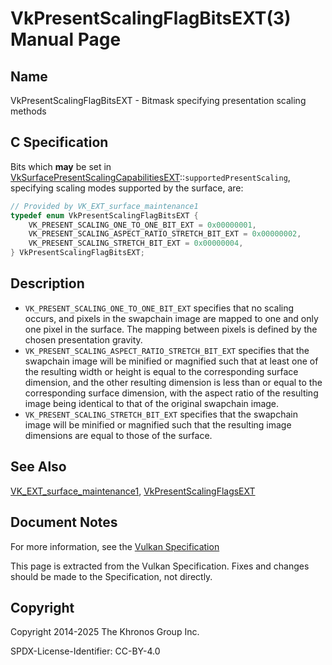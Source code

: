 # VkPresentScalingFlagBitsEXT(3) Manual Page

## Name

VkPresentScalingFlagBitsEXT - Bitmask specifying presentation scaling methods



## [](#_c_specification)C Specification

Bits which **may** be set in [VkSurfacePresentScalingCapabilitiesEXT](https://registry.khronos.org/vulkan/specs/latest/man/html/VkSurfacePresentScalingCapabilitiesEXT.html)::`supportedPresentScaling`, specifying scaling modes supported by the surface, are:

```c++
// Provided by VK_EXT_surface_maintenance1
typedef enum VkPresentScalingFlagBitsEXT {
    VK_PRESENT_SCALING_ONE_TO_ONE_BIT_EXT = 0x00000001,
    VK_PRESENT_SCALING_ASPECT_RATIO_STRETCH_BIT_EXT = 0x00000002,
    VK_PRESENT_SCALING_STRETCH_BIT_EXT = 0x00000004,
} VkPresentScalingFlagBitsEXT;
```

## [](#_description)Description

- `VK_PRESENT_SCALING_ONE_TO_ONE_BIT_EXT` specifies that no scaling occurs, and pixels in the swapchain image are mapped to one and only one pixel in the surface. The mapping between pixels is defined by the chosen presentation gravity.
- `VK_PRESENT_SCALING_ASPECT_RATIO_STRETCH_BIT_EXT` specifies that the swapchain image will be minified or magnified such that at least one of the resulting width or height is equal to the corresponding surface dimension, and the other resulting dimension is less than or equal to the corresponding surface dimension, with the aspect ratio of the resulting image being identical to that of the original swapchain image.
- `VK_PRESENT_SCALING_STRETCH_BIT_EXT` specifies that the swapchain image will be minified or magnified such that the resulting image dimensions are equal to those of the surface.

## [](#_see_also)See Also

[VK\_EXT\_surface\_maintenance1](https://registry.khronos.org/vulkan/specs/latest/man/html/VK_EXT_surface_maintenance1.html), [VkPresentScalingFlagsEXT](https://registry.khronos.org/vulkan/specs/latest/man/html/VkPresentScalingFlagsEXT.html)

## [](#_document_notes)Document Notes

For more information, see the [Vulkan Specification](https://registry.khronos.org/vulkan/specs/latest/html/vkspec.html#VkPresentScalingFlagBitsEXT)

This page is extracted from the Vulkan Specification. Fixes and changes should be made to the Specification, not directly.

## [](#_copyright)Copyright

Copyright 2014-2025 The Khronos Group Inc.

SPDX-License-Identifier: CC-BY-4.0